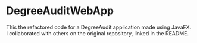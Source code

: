 # DegreeAuditWebApp
This the refactored code for a DegreeAudit application made using JavaFX. I collaborated with others on the original repository, linked in the README.
